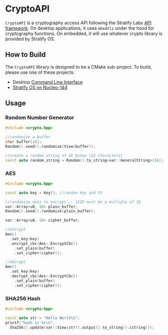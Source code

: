 # CryptoAPI

`CryptoAPI` is a cryptography access API following the Stratify Labs [API framework](https://github.com/StratifyLabs/API). On desktop applications, it uses `mbedtls` under the hood for cryptography functions. On embedded, it will use whatever crypto library is provided by Stratify OS.


## How to Build

The `CryptoAPI` library is designed to be a CMake sub-project. To build, please use one of these projects:

- Desktop [Command Line Interface](https://github.com/StratifyLabs/cli)
- [Stratify OS on Nucleo-144](https://github.com/StratifyLabs/StratifyOS-Nucleo144)

## Usage

### Random Number Generator

```c++
#include <crypto.hpp>

//randomize a buffer
char buffer[16];
Random().seed().randomize(View(buffer));

//create a random string of 16 bytes (32 characters)
const auto random_string = Random().to_string<var::GeneralString>(16);
```


### AES

```c++
#include <crypto.hpp>

const auto key = Key(); //random key and IV

//randomize data to encrypt -- SIZE must be a multiple of 16
var::Array<u8, 16> plain_buffer;
Random().seed().randomize(plain_buffer);

var::Array<u8, 16> cipher_buffer;

//encrypt
Aes()
  .set_key(key)
  .encrypt_cbc(Aes::EncryptCbc()
    .set_plain(buffer)
    .set_cipher(cipher));

//decrypt
Aes()
  .set_key(key)
  .decrypt_cbc(Aes::EncryptCbc()
    .set_plain(buffer)
    .set_cipher(cipher));

```

### SHA256 Hash

```c++
#include <crypto.hpp>

const auto str = "Hello World\n";
printf("hash is %s\n", 
  Sha256().update(var::View(str)).output().to_string().cstring());

```
